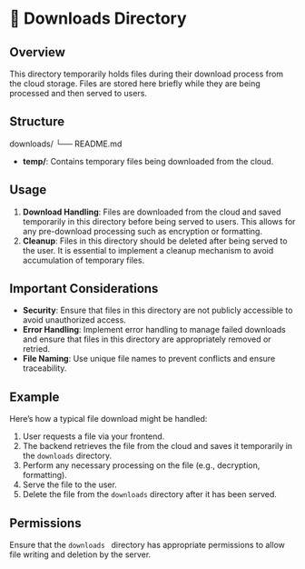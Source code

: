 # 📂 Downloads Directory

## Overview

This directory temporarily holds files during their download process from the cloud storage. Files are stored here briefly while they are being processed and then served to users.

## Structure

downloads/
  └── README.md



- **temp/**: Contains temporary files being downloaded from the cloud.

## Usage

1. **Download Handling**: Files are downloaded from the cloud and saved temporarily in this directory before being served to users. This allows for any pre-download processing such as encryption or formatting.
2. **Cleanup**: Files in this directory should be deleted after being served to the user. It is essential to implement a cleanup mechanism to avoid accumulation of temporary files.

## Important Considerations

- **Security**: Ensure that files in this directory are not publicly accessible to avoid unauthorized access.
- **Error Handling**: Implement error handling to manage failed downloads and ensure that files in this directory are appropriately removed or retried.
- **File Naming**: Use unique file names to prevent conflicts and ensure traceability.

## Example

Here’s how a typical file download might be handled:

1. User requests a file via your frontend.
2. The backend retrieves the file from the cloud and saves it temporarily in the `downloads` directory.
3. Perform any necessary processing on the file (e.g., decryption, formatting).
4. Serve the file to the user.
5. Delete the file from the `downloads` directory after it has been served.

## Permissions

Ensure that the `downloads
` directory has appropriate permissions to allow file writing and deletion by the server.